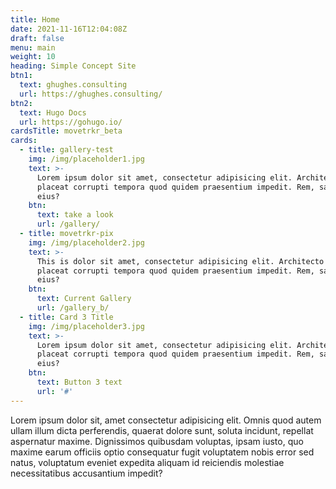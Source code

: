 ```yaml
---
title: Home
date: 2021-11-16T12:04:08Z
draft: false
menu: main
weight: 10
heading: Simple Concept Site
btn1:
  text: ghughes.consulting
  url: https://ghughes.consulting/
btn2:
  text: Hugo Docs
  url: https://gohugo.io/
cardsTitle: movetrkr_beta
cards:
  - title: gallery-test
    img: /img/placeholder1.jpg
    text: >-
      Lorem ipsum dolor sit amet, consectetur adipisicing elit. Architecto modi
      placeat corrupti tempora quod quidem praesentium impedit. Rem, sapiente
      eius?
    btn:
      text: take a look
      url: /gallery/
  - title: movetrkr-pix
    img: /img/placeholder2.jpg
    text: >-
      This is dolor sit amet, consectetur adipisicing elit. Architecto modi
      placeat corrupti tempora quod quidem praesentium impedit. Rem, sapiente
      eius?
    btn:
      text: Current Gallery
      url: /gallery_b/
  - title: Card 3 Title
    img: /img/placeholder3.jpg
    text: >-
      Lorem ipsum dolor sit amet, consectetur adipisicing elit. Architecto modi
      placeat corrupti tempora quod quidem praesentium impedit. Rem, sapiente
      eius?
    btn:
      text: Button 3 text
      url: '#'
---
```

Lorem ipsum dolor sit, amet consectetur adipisicing elit. Omnis quod autem ullam illum dicta perferendis, quaerat dolore sunt, soluta incidunt, repellat aspernatur maxime. Dignissimos quibusdam voluptas, ipsam iusto, quo maxime earum officiis optio consequatur fugit voluptatem nobis error sed natus, voluptatum eveniet expedita aliquam id reiciendis molestiae necessitatibus accusantium impedit?